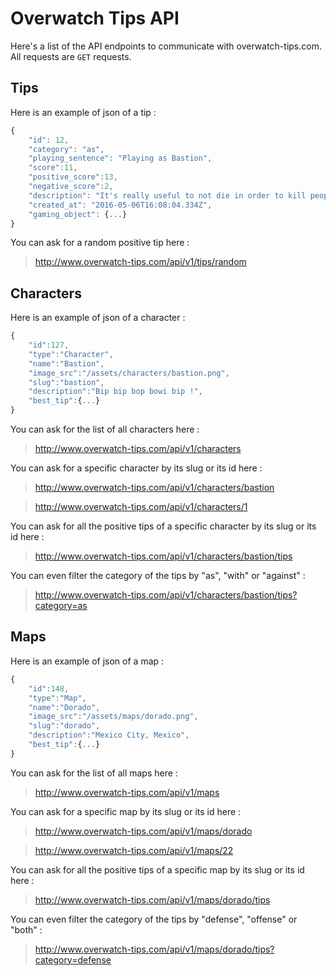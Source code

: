 # Overwatch Tips API

Here's a list of the API endpoints to communicate with overwatch-tips.com. All requests are `GET` requests.

## Tips

Here is an example of json of a tip :
```javascript
{
    "id": 12,
    "category": "as",
    "playing_sentence": "Playing as Bastion",
    "score":11,
    "positive_score":13,
    "negative_score":2,
    "description": "It's really useful to not die in order to kill people",
    "created_at": "2016-05-06T16:08:04.334Z",
    "gaming_object": {...}
}
```

You can ask for a random positive tip here :
> http://www.overwatch-tips.com/api/v1/tips/random

## Characters

Here is an example of json of a character :
```javascript
{
    "id":127,
    "type":"Character",
    "name":"Bastion",
    "image_src":"/assets/characters/bastion.png",
    "slug":"bastion",
    "description":"Bip bip bop bowi bip !",
    "best_tip":{...}
}
```

You can ask for the list of all characters here :
> http://www.overwatch-tips.com/api/v1/characters

You can ask for a specific character by its slug or its id here :
> http://www.overwatch-tips.com/api/v1/characters/bastion

> http://www.overwatch-tips.com/api/v1/characters/1

You can ask for all the positive tips of a specific character by its slug or its id here :
> http://www.overwatch-tips.com/api/v1/characters/bastion/tips

You can even filter the category of the tips by "as", "with" or "against" :
> http://www.overwatch-tips.com/api/v1/characters/bastion/tips?category=as

## Maps

Here is an example of json of a map :
```javascript
{
    "id":148,
    "type":"Map",
    "name":"Dorado",
    "image_src":"/assets/maps/dorado.png",
    "slug":"dorado",
    "description":"Mexico City, Mexico",
    "best_tip":{...}
}
```

You can ask for the list of all maps here :
> http://www.overwatch-tips.com/api/v1/maps

You can ask for a specific map by its slug or its id here :
> http://www.overwatch-tips.com/api/v1/maps/dorado

> http://www.overwatch-tips.com/api/v1/maps/22

You can ask for all the positive tips of a specific map by its slug or its id here :
> http://www.overwatch-tips.com/api/v1/maps/dorado/tips

You can even filter the category of the tips by "defense", "offense" or "both" :
> http://www.overwatch-tips.com/api/v1/maps/dorado/tips?category=defense





